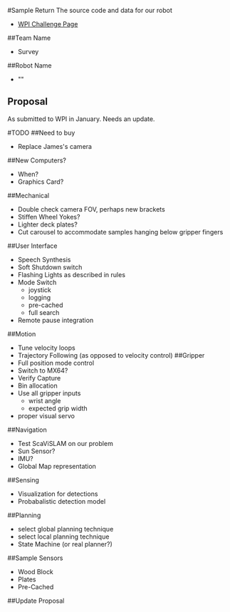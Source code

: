 #Sample Return
The source code and data for our robot
- [WPI Challenge Page](http://wp.wpi.edu/challenge/)

##Team Name
 * Survey

##Robot Name
 * "" 


## Proposal
As submitted to WPI in January. Needs an update.

#TODO
##Need to buy
 * Replace James's camera

##New Computers?
 * When?
 * Graphics Card?

##Mechanical
 * Double check camera FOV, perhaps new brackets
 * Stiffen Wheel Yokes?
 * Lighter deck plates?
 * Cut carousel to accommodate samples hanging below gripper fingers

##User Interface
 * Speech Synthesis
 * Soft Shutdown switch
 * Flashing Lights as described in rules
 * Mode Switch
   * joystick
   * logging
   * pre-cached
   * full search
 * Remote pause integration

##Motion
 * Tune velocity loops
 * Trajectory Following (as opposed to velocity control)
##Gripper
 * Full position mode control
 * Switch to MX64?
 * Verify Capture
 * Bin allocation
 * Use all gripper inputs
   * wrist angle
   * expected grip width
 * proper visual servo

##Navigation
 * Test ScaViSLAM on our problem
 * Sun Sensor?
 * IMU?
 * Global Map representation

##Sensing
 * Visualization for detections
 * Probabalistic detection model

##Planning
 * select global planning technique
 * select local planning technique
 * State Machine (or real planner?)

##Sample Sensors
 * Wood Block
 * Plates
 * Pre-Cached

##Update Proposal
